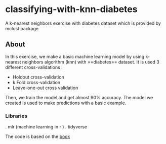 # classifying-with-knn-diabetes
A k-nearest neighbors exercise with diabetes dataset which is provided by mclust package 


## About

In this exercise, we make a basic machine learning model by using k-nearest neighbors algorithm (knn) with ==diabetes== dataset.
It is used 3 different cross-validations : 
- Holdout cross-validation
- k Fold cross-validation
- Leave-one-out cross validation

Then, we train the model and get almost 90% accuracy. The model we created is used to make predictions with a basic example.

### Libraries
. mlr (machine learning in r )
. tidyverse


The code is based on the [book](https://www.amazon.com/Machine-Learning-R-tidyverse-mlr/dp/1617296570/ref=sr_1_1?crid=DI3X38BNYMHR&keywords=machine+learning+with+r+the+tidyverse&qid=1647781454&sprefix=machine+learning+with+r+the+tidyvers%2Caps%2C205&sr=8-1)


